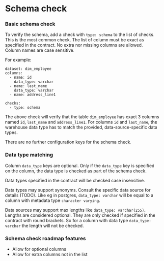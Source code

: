# Schema check

### Basic schema check

To verify the schema, add a check with `type: schema` to the list of checks.
This is the most common check. The list of column must be exact as 
specified in the contract.  No extra nor missing columns are allowed.  
Column names are case sensitive.

For example:

```
dataset: dim_employee
columns:
  - name: id
    data_type: varchar
  - name: last_name
    data_type: varchar
  - name: address_line1

checks:
  - type: schema
```

The above check will verify that the table `dim_employee` has exact 
3 columns named `id`, `last_name` and `address_line1`.  For columns `id`
and `last_name`, the warehouse data type has to match the provided, 
data-source-specific data types.

There are no further configuration keys for the schema check.

### Data type matching 

Column `data_type` keys are optional.  Only if the `data_type` key is specified on 
the column, the data type is checked as part of the schema check.

Data types specified in the contract will be checked case insensitive.

Data types may support synonyms.  Consult the specific data source 
for details (TODO).  Like eg in postgres, `data_type: varchar` will be equal 
to a column with metadata type `character varying`. 

Data sources may support max lengths like `data_type: varchar(255)`.  
Lengths are considered optional.  They are only checked if specified in the 
contract with round brackets.  So for a column with data type `data_type: varchar`
the length will not be checked.

### Schema check roadmap features

* Allow for optional columns
* Allow for extra columns not in the list
